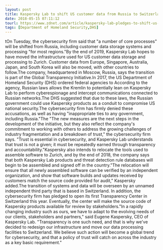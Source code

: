 ```yaml
---
layout: post
title: Kaspersky Lab to shift US customer data from Russia to Switzerland
date: 2018-05-15 07:11:12
tourl: https://www.zdnet.com/article/kaspersky-lab-pledges-to-shift-us-customer-data-from-russia-to-switzerland/
tags: [Department of Homeland Security,DHS]
---
```

tOn Tuesday, the cybersecurity firm said that "a number of core processes" will be shifted from Russia, including customer data storage systems and processing "for most regions."By the end of 2019, Kaspersky Lab hopes to have moved the infrastructure used for US customer data storage and processing to Zurich. Customer data from Europe, Singapore, Australia, Japan, and South Korea will also be moved, with other countries to follow.The company, headquartered in Moscow, Russia, says the transition is part of the Global Transparency Initiative.In 2017, the US Department of Homeland Security (DHS) ordered federal agencies to According to the agency, Russian laws allows the Kremlin to potentially lean on Kaspersky Lab to perform cyberespionage and intercept communications connected to Russian networks.The DHS suggested that due to these laws, the Russian government could use Kaspersky products as a conduit to compromise US national security.The cybersecurity firm has firmly denied these accusations, as well as having "inappropriate ties to any government, including Russia."The "The new measures are the next steps in the development of the initiative, but they also reflect the company's commitment to working with others to address the growing challenges of industry fragmentation and a breakdown of trust," the cybersecurity firm says. "Trust is essential in cybersecurity, and Kaspersky Lab understands that trust is not a given; it must be repeatedly earned through transparency and accountability."Kaspersky also intends to relocate the tools used to assemble software to Zurich, and by the end of 2018, the company says that both Kaspersky Lab products and threat detection rule databases will begin to be assembled and signed off in the country."The relocation will ensure that all newly assembled software can be verified by an independent organization, and show that software builds and updates received by customers match the source code provided for audit," Kaspersky added.The transition of systems and data will be overseen by an unnamed independent third party that is based in Switzerland. In addition, the cybersecurity firm has pledged to open its first Transparency Center in Switzerland this year. Eventually, the center will make the source code of Kaspersky products available for review by stakeholders."In a rapidly changing industry such as ours, we have to adapt to the evolving needs of our clients, stakeholders and partners," said Eugene Kaspersky, CEO of Kaspersky Lab. "Transparency is one such need, and that is why we've decided to redesign our infrastructure and move our data processing facilities to Switzerland. We believe such action will become a global trend for cybersecurity, and that a policy of trust will catch on across the industry as a key basic requirement."